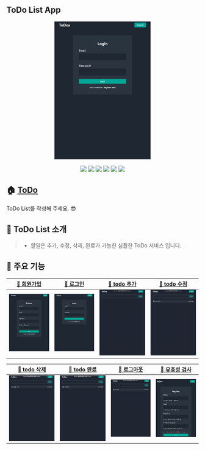## ToDo List App
<p align='center'>
<img width='50%' src='/client/images/로그인.jpg'>
</p>

<p align='center'>
    <img src="https://img.shields.io/badge/React-v17.0.2-blue?logo=React"/>
    <img src="https://img.shields.io/badge/node.js-v16.13.1-green?logo=Node.js"/>
        <img src="https://img.shields.io/badge/mongodb-v4.3.1-critical?logo=mongodb"/>
        <img src="https://img.shields.io/badge/mongoose-v6.3.2-critical?logo=mongodb"/>
    <img src="https://img.shields.io/badge/JWT-^8.5.1-white?logo=JSON Web Tokens" />
        <img src="https://img.shields.io/badge/Express-^4.17.2-yellow?logo=white" />
</p>



## 🏠 [ToDo](https://to-todo.herokuapp.com/)

ToDo List를 작성해 주세요. 😎

## 📌 ToDo List 소개
> - 할일은 추가, 수정, 삭제, 완료가 가능한 심플한 ToDo 서비스 입니다.

## 📌 주요 기능

|[🔗 회원가입](https://github.com/jackma914/react-mern-todo_list/wiki/%F0%9F%93%8C-%ED%9A%8C%EC%9B%90%EA%B0%80%EC%9E%85,-%EC%9C%A0%ED%9A%A8%EC%84%B1---%EA%B8%B0%EB%8A%A5-%EC%86%8C%EA%B0%9C)|[🔗 로그인](https://github.com/jackma914/react-mern-todo_list/wiki/%F0%9F%93%8C-%EB%A1%9C%EA%B7%B8%EC%9D%B8,-%EC%9C%A0%ED%9A%A8%EC%84%B1---%EA%B8%B0%EB%8A%A5-%EC%86%8C%EA%B0%9C)|[🔗 todo 추가](https://github.com/jackma914/react-mern-todo_list/wiki/%F0%9F%93%8C-todo-%EC%B6%94%EA%B0%80,%EC%88%98%EC%A0%95,%EC%82%AD%EC%A0%9C,%EC%99%84%EB%A3%8C----%EA%B8%B0%EB%8A%A5-%EC%86%8C%EA%B0%9C)|[🔗 todo 수정](https://github.com/jackma914/react-mern-todo_list/wiki/%F0%9F%93%8C-todo-%EC%B6%94%EA%B0%80,%EC%88%98%EC%A0%95,%EC%82%AD%EC%A0%9C,%EC%99%84%EB%A3%8C----%EA%B8%B0%EB%8A%A5-%EC%86%8C%EA%B0%9C)|
|:--:|:--:|:--:|:--:|
|<img width='500' src='/client/images/회원가입.jpg'>|<img width='500' src='/client/images/로그인.jpg'>|<img width='500' src='/client/images/추가.gif'>|<img width='500' src='/client/images/수정.gif'>|

|[🔗 todo 삭제](https://github.com/jackma914/react-mern-todo_list/wiki/%F0%9F%93%8C-todo-%EC%B6%94%EA%B0%80,%EC%88%98%EC%A0%95,%EC%82%AD%EC%A0%9C,%EC%99%84%EB%A3%8C----%EA%B8%B0%EB%8A%A5-%EC%86%8C%EA%B0%9C)|[🔗 todo 완료](https://github.com/jackma914/react-mern-todo_list/wiki/%F0%9F%93%8C-todo-%EC%B6%94%EA%B0%80,%EC%88%98%EC%A0%95,%EC%82%AD%EC%A0%9C,%EC%99%84%EB%A3%8C----%EA%B8%B0%EB%8A%A5-%EC%86%8C%EA%B0%9C)|[🔗 로그아웃](https://github.com/jackma914/react-mern-todo_list/wiki/%F0%9F%93%8C-%EB%A1%9C%EA%B7%B8%EC%95%84%EC%9B%83---%EA%B8%B0%EB%8A%A5-%EC%86%8C%EA%B0%9C)|[🔗 유효성 검사](https://github.com/jackma914/react-mern-todo_list/wiki/%F0%9F%93%8C-%ED%9A%8C%EC%9B%90%EA%B0%80%EC%9E%85,-%EC%9C%A0%ED%9A%A8%EC%84%B1---%EA%B8%B0%EB%8A%A5-%EC%86%8C%EA%B0%9C)|
|:--:|:--:|:--:|:--:|
|<img width='500' src='/client/images/삭제.gif'>|<img width='500' src='/client/images/완료.gif'>|<img width='500' src='/client/images/로그아웃.gif'>|<img width='500' src='/client/images/유효성.jpg'>|




